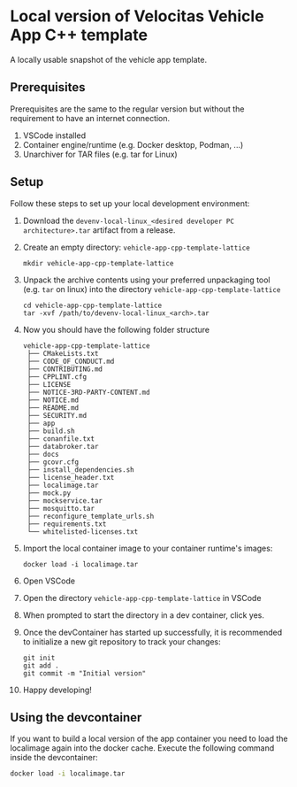 # Local version of Velocitas Vehicle App C++ template

A locally usable snapshot of the vehicle app template.

## Prerequisites

Prerequisites are the same to the regular version but without the requirement to have an internet connection.

1. VSCode installed
2. Container engine/runtime (e.g. Docker desktop, Podman, ...)
3. Unarchiver for TAR files (e.g. tar for Linux)

## Setup

Follow these steps to set up your local development environment:

1. Download the `devenv-local-linux_<desired developer PC architecture>.tar` artifact from a release.
1. Create an empty directory: `vehicle-app-cpp-template-lattice`
   ```shell
   mkdir vehicle-app-cpp-template-lattice
   ```
1. Unpack the archive contents using your preferred unpackaging tool (e.g. `tar` on linux) into the directory `vehicle-app-cpp-template-lattice`
   ```shell
   cd vehicle-app-cpp-template-lattice
   tar -xvf /path/to/devenv-local-linux_<arch>.tar
   ```
1. Now you should have the following folder structure

   ```shell
   vehicle-app-cpp-template-lattice
    ├── CMakeLists.txt
    ├── CODE_OF_CONDUCT.md
    ├── CONTRIBUTING.md
    ├── CPPLINT.cfg
    ├── LICENSE
    ├── NOTICE-3RD-PARTY-CONTENT.md
    ├── NOTICE.md
    ├── README.md
    ├── SECURITY.md
    ├── app
    ├── build.sh
    ├── conanfile.txt
    ├── databroker.tar
    ├── docs
    ├── gcovr.cfg
    ├── install_dependencies.sh
    ├── license_header.txt
    ├── localimage.tar
    ├── mock.py
    ├── mockservice.tar
    ├── mosquitto.tar
    ├── reconfigure_template_urls.sh
    ├── requirements.txt
    └── whitelisted-licenses.txt
   ```

1. Import the local container image to your container runtime's images:
   ```shell
   docker load -i localimage.tar
   ```
1. Open VSCode
1. Open the directory `vehicle-app-cpp-template-lattice` in VSCode
1. When prompted to start the directory in a dev container, click yes.
1. Once the devContainer has started up successfully, it is recommended to initialize a new git repository to track your changes:
   ```shell
   git init
   git add .
   git commit -m "Initial version"
   ```
1. Happy developing!

## Using the devcontainer

If you want to build a local version of the app container you need to load the localimage again into the docker cache.
Execute the following command inside the devcontainer:

```bash
docker load -i localimage.tar
```
